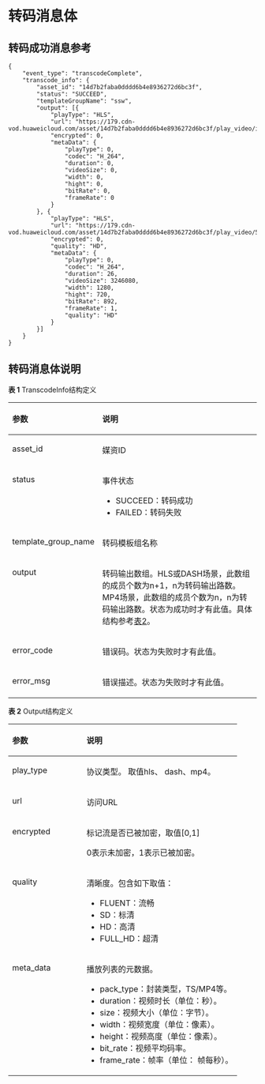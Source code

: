 # 转码消息体<a name="ZH-CN_TOPIC_0139686933"></a>

## 转码成功消息参考<a name="section96151549102817"></a>

```
{
	"event_type": "transcodeComplete",
	"transcode_info": {
		"asset_id": "14d7b2faba0dddd6b4e8936272d6bc3f",
		"status": "SUCCEED",
		"templateGroupName": "ssw",
		"output": [{
			"playType": "HLS",
			"url": "https://179.cdn-vod.huaweicloud.com/asset/14d7b2faba0dddd6b4e8936272d6bc3f/play_video/index.m3u8",
			"encrypted": 0,
			"metaData": {
				"playType": 0,
				"codec": "H_264",
				"duration": 0,
				"videoSize": 0,
				"width": 0,
				"hight": 0,
				"bitRate": 0,
				"frameRate": 0
			}
		}, {
			"playType": "HLS",
			"url": "https://179.cdn-vod.huaweicloud.com/asset/14d7b2faba0dddd6b4e8936272d6bc3f/play_video/58c6433759c2be34818085006af42d1e_1_1280X720_1500_0.m3u8",
			"encrypted": 0,
			"quality": "HD",
			"metaData": {
				"playType": 0,
				"codec": "H_264",
				"duration": 26,
				"videoSize": 3246080,
				"width": 1280,
				"hight": 720,
				"bitRate": 892,
				"frameRate": 1,
				"quality": "HD"
			}
		}]
	}
}
```

## 转码消息体说明<a name="section7281341172012"></a>

**表 1**  TranscodeInfo结构定义

<a name="table9184337143511"></a>
<table><thead align="left"><tr id="row1818513743518"><th class="cellrowborder" valign="top" width="32.48%" id="mcps1.2.3.1.1"><p id="p17461155673513"><a name="p17461155673513"></a><a name="p17461155673513"></a>参数</p>
</th>
<th class="cellrowborder" valign="top" width="67.52%" id="mcps1.2.3.1.2"><p id="p246155611357"><a name="p246155611357"></a><a name="p246155611357"></a>说明</p>
</th>
</tr>
</thead>
<tbody><tr id="row1186537193519"><td class="cellrowborder" valign="top" width="32.48%" headers="mcps1.2.3.1.1 "><p id="p0461185693511"><a name="p0461185693511"></a><a name="p0461185693511"></a>asset_id</p>
</td>
<td class="cellrowborder" valign="top" width="67.52%" headers="mcps1.2.3.1.2 "><p id="p14461185643514"><a name="p14461185643514"></a><a name="p14461185643514"></a>媒资ID</p>
</td>
</tr>
<tr id="row318683711353"><td class="cellrowborder" valign="top" width="32.48%" headers="mcps1.2.3.1.1 "><p id="p446385663513"><a name="p446385663513"></a><a name="p446385663513"></a>status</p>
</td>
<td class="cellrowborder" valign="top" width="67.52%" headers="mcps1.2.3.1.2 "><p id="p104631256123513"><a name="p104631256123513"></a><a name="p104631256123513"></a>事件状态</p>
<a name="ul14181334121214"></a><a name="ul14181334121214"></a><ul id="ul14181334121214"><li>SUCCEED：转码成功</li><li>FAILED：转码失败</li></ul>
</td>
</tr>
<tr id="row121861437203513"><td class="cellrowborder" valign="top" width="32.48%" headers="mcps1.2.3.1.1 "><p id="p74641256163515"><a name="p74641256163515"></a><a name="p74641256163515"></a>template_group_name</p>
</td>
<td class="cellrowborder" valign="top" width="67.52%" headers="mcps1.2.3.1.2 "><p id="p194641556143514"><a name="p194641556143514"></a><a name="p194641556143514"></a>转码模板组名称</p>
</td>
</tr>
<tr id="row1318773703511"><td class="cellrowborder" valign="top" width="32.48%" headers="mcps1.2.3.1.1 "><p id="p1046545633520"><a name="p1046545633520"></a><a name="p1046545633520"></a>output</p>
</td>
<td class="cellrowborder" valign="top" width="67.52%" headers="mcps1.2.3.1.2 "><p id="p11465125643518"><a name="p11465125643518"></a><a name="p11465125643518"></a>转码输出数组。HLS或DASH场景，此数组的成员个数为n+1，n为转码输出路数。MP4场景，此数组的成员个数为n，n为转码输出路数。状态为成功时才有此值。具体结构参考<a href="#table9836733183716">表2</a>。</p>
</td>
</tr>
<tr id="row1518963714352"><td class="cellrowborder" valign="top" width="32.48%" headers="mcps1.2.3.1.1 "><p id="p9466165614358"><a name="p9466165614358"></a><a name="p9466165614358"></a>error_code</p>
</td>
<td class="cellrowborder" valign="top" width="67.52%" headers="mcps1.2.3.1.2 "><p id="p6466105683516"><a name="p6466105683516"></a><a name="p6466105683516"></a>错误码。状态为失败时才有此值。</p>
</td>
</tr>
<tr id="row71901237143510"><td class="cellrowborder" valign="top" width="32.48%" headers="mcps1.2.3.1.1 "><p id="p24667566355"><a name="p24667566355"></a><a name="p24667566355"></a>error_msg</p>
</td>
<td class="cellrowborder" valign="top" width="67.52%" headers="mcps1.2.3.1.2 "><p id="p11466125613355"><a name="p11466125613355"></a><a name="p11466125613355"></a>错误描述。状态为失败时才有此值。</p>
</td>
</tr>
</tbody>
</table>

**表 2**  Output结构定义

<a name="table9836733183716"></a>
<table><thead align="left"><tr id="row15836193316375"><th class="cellrowborder" valign="top" width="32.49%" id="mcps1.2.3.1.1"><p id="p1746644517375"><a name="p1746644517375"></a><a name="p1746644517375"></a>参数</p>
</th>
<th class="cellrowborder" valign="top" width="67.51%" id="mcps1.2.3.1.2"><p id="p1446613458379"><a name="p1446613458379"></a><a name="p1446613458379"></a>说明</p>
</th>
</tr>
</thead>
<tbody><tr id="row1683611336373"><td class="cellrowborder" valign="top" width="32.49%" headers="mcps1.2.3.1.1 "><p id="p8466114510375"><a name="p8466114510375"></a><a name="p8466114510375"></a>play_type</p>
</td>
<td class="cellrowborder" valign="top" width="67.51%" headers="mcps1.2.3.1.2 "><p id="p146674573713"><a name="p146674573713"></a><a name="p146674573713"></a>协议类型。 取值hls、 dash、mp4。</p>
</td>
</tr>
<tr id="row18838113313713"><td class="cellrowborder" valign="top" width="32.49%" headers="mcps1.2.3.1.1 "><p id="p34679451374"><a name="p34679451374"></a><a name="p34679451374"></a>url</p>
</td>
<td class="cellrowborder" valign="top" width="67.51%" headers="mcps1.2.3.1.2 "><p id="p1467144533717"><a name="p1467144533717"></a><a name="p1467144533717"></a>访问URL</p>
</td>
</tr>
<tr id="row183963311374"><td class="cellrowborder" valign="top" width="32.49%" headers="mcps1.2.3.1.1 "><p id="p646714523716"><a name="p646714523716"></a><a name="p646714523716"></a>encrypted</p>
</td>
<td class="cellrowborder" valign="top" width="67.51%" headers="mcps1.2.3.1.2 "><p id="p196614161516"><a name="p196614161516"></a><a name="p196614161516"></a>标记流是否已被加密，取值[0,1]</p>
<p id="p19467204510378"><a name="p19467204510378"></a><a name="p19467204510378"></a>0表示未加密，1表示已被加密。</p>
</td>
</tr>
<tr id="row9840333113714"><td class="cellrowborder" valign="top" width="32.49%" headers="mcps1.2.3.1.1 "><p id="p14693459372"><a name="p14693459372"></a><a name="p14693459372"></a>quality</p>
</td>
<td class="cellrowborder" valign="top" width="67.51%" headers="mcps1.2.3.1.2 "><p id="p6469245203710"><a name="p6469245203710"></a><a name="p6469245203710"></a>清晰度。包含如下取值：</p>
<a name="ul19184141313913"></a><a name="ul19184141313913"></a><ul id="ul19184141313913"><li>FLUENT：流畅</li><li>SD：标清</li><li>HD：高清</li><li>FULL_HD：超清</li></ul>
</td>
</tr>
<tr id="row10840113312376"><td class="cellrowborder" valign="top" width="32.49%" headers="mcps1.2.3.1.1 "><p id="p6469945193712"><a name="p6469945193712"></a><a name="p6469945193712"></a>meta_data</p>
</td>
<td class="cellrowborder" valign="top" width="67.51%" headers="mcps1.2.3.1.2 "><p id="p174695457377"><a name="p174695457377"></a><a name="p174695457377"></a>播放列表的元数据。</p>
<a name="ul1741411396301"></a><a name="ul1741411396301"></a><ul id="ul1741411396301"><li>pack_type：封装类型，TS/MP4等。</li><li>duration：视频时长（单位：秒）。</li><li>size：视频大小（单位：字节）。</li><li>width：视频宽度（单位：像素）。</li><li>height：视频高度（单位：像素）。</li><li>bit_rate：视频平均码率。</li><li>frame_rate：帧率（单位： 帧每秒）。</li></ul>
</td>
</tr>
</tbody>
</table>

